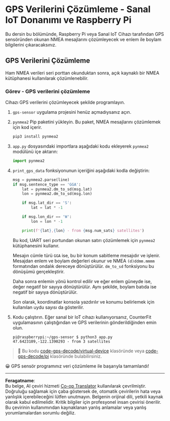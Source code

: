 <!--
CO_OP_TRANSLATOR_METADATA:
{
  "original_hash": "cbb8c285bc64c5192fae3368fb5077d2",
  "translation_date": "2025-08-28T03:15:34+00:00",
  "source_file": "3-transport/lessons/1-location-tracking/single-board-computer-gps-decode.md",
  "language_code": "tr"
}
-->
# GPS Verilerini Çözümleme - Sanal IoT Donanımı ve Raspberry Pi

Bu dersin bu bölümünde, Raspberry Pi veya Sanal IoT Cihazı tarafından GPS sensöründen okunan NMEA mesajlarını çözümleyecek ve enlem ile boylam bilgilerini çıkaracaksınız.

## GPS Verilerini Çözümleme

Ham NMEA verileri seri porttan okunduktan sonra, açık kaynaklı bir NMEA kütüphanesi kullanılarak çözümlenebilir.

### Görev - GPS verilerini çözümleme

Cihazı GPS verilerini çözümleyecek şekilde programlayın.

1. `gps-sensor` uygulama projesini henüz açmadıysanız açın.

1. `pynmea2` Pip paketini yükleyin. Bu paket, NMEA mesajlarını çözümlemek için kod içerir.

    ```sh
    pip3 install pynmea2
    ```

1. `app.py` dosyasındaki importlara aşağıdaki kodu ekleyerek `pynmea2` modülünü içe aktarın:

    ```python
    import pynmea2
    ```

1. `print_gps_data` fonksiyonunun içeriğini aşağıdaki kodla değiştirin:

    ```python
    msg = pynmea2.parse(line)
    if msg.sentence_type == 'GGA':
        lat = pynmea2.dm_to_sd(msg.lat)
        lon = pynmea2.dm_to_sd(msg.lon)

        if msg.lat_dir == 'S':
            lat = lat * -1

        if msg.lon_dir == 'W':
            lon = lon * -1

        print(f'{lat},{lon} - from {msg.num_sats} satellites')
    ```

    Bu kod, UART seri portundan okunan satırı çözümlemek için `pynmea2` kütüphanesini kullanır.

    Mesajın cümle türü `GGA` ise, bu bir konum sabitleme mesajıdır ve işlenir. Mesajdan enlem ve boylam değerleri okunur ve NMEA `(d)ddmm.mmmm` formatından ondalık dereceye dönüştürülür. `dm_to_sd` fonksiyonu bu dönüşümü gerçekleştirir.

    Daha sonra enlemin yönü kontrol edilir ve eğer enlem güneyde ise, değer negatif bir sayıya dönüştürülür. Aynı şekilde, boylam batıda ise negatif bir sayıya dönüştürülür.

    Son olarak, koordinatlar konsola yazdırılır ve konumu belirlemek için kullanılan uydu sayısı da gösterilir.

1. Kodu çalıştırın. Eğer sanal bir IoT cihazı kullanıyorsanız, CounterFit uygulamasının çalıştığından ve GPS verilerinin gönderildiğinden emin olun.

    ```output
    pi@raspberrypi:~/gps-sensor $ python3 app.py 
    47.6423109,-122.1390293 - from 3 satellites
    ```

> 💁 Bu kodu [code-gps-decode/virtual-device](../../../../../3-transport/lessons/1-location-tracking/code-gps-decode/virtual-device) klasöründe veya [code-gps-decode/pi](../../../../../3-transport/lessons/1-location-tracking/code-gps-decode/pi) klasöründe bulabilirsiniz.

😀 GPS sensör programınız veri çözümleme ile başarıyla tamamlandı!

---

**Feragatname**:  
Bu belge, AI çeviri hizmeti [Co-op Translator](https://github.com/Azure/co-op-translator) kullanılarak çevrilmiştir. Doğruluğu sağlamak için çaba göstersek de, otomatik çevirilerin hata veya yanlışlık içerebileceğini lütfen unutmayın. Belgenin orijinal dili, yetkili kaynak olarak kabul edilmelidir. Kritik bilgiler için profesyonel insan çevirisi önerilir. Bu çevirinin kullanımından kaynaklanan yanlış anlamalar veya yanlış yorumlamalardan sorumlu değiliz.